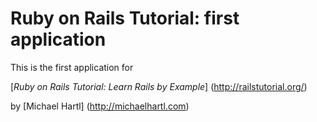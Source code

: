 # Ruby on Rails Tutorial: first application


This is the first application for

[*Ruby on Rails Tutorial: Learn Rails by Example*] (http://railstutorial.org/)

by [Michael Hartl] (http://michaelhartl.com)